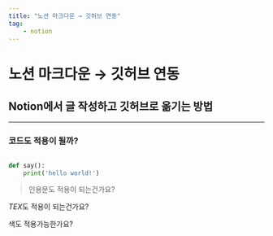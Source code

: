 ```yaml
---
title: "노션 마크다운 → 깃허브 연동"
tag:
	- notion
---
```






# 노션 마크다운 → 깃허브 연동

## Notion에서 글 작성하고 깃허브로 옮기는 방법

---

### 코드도 적용이 될까?

```python

def say():
	print('hello world!')

```

> 인용문도 적용이 되는건가요?
> 

$TEX$도 적용이 되는건가요?

색도 적용가능한가요?
